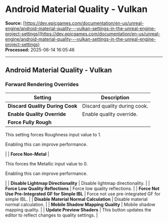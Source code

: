 # Android Material Quality - Vulkan

**Source:** [https://dev.epicgames.com/documentation/en-us/unreal-engine/android-material-quality---vulkan-settings-in-the-unreal-engine-project-settings](https://dev.epicgames.com/documentation/en-us/unreal-engine/android-material-quality---vulkan-settings-in-the-unreal-engine-project-settings)  
**Processed:** 2025-06-14 16:05:46

---

## Android Material Quality - Vulkan

### Forward Rendering Overrides

| **Setting** | **Description** |
| --- | --- |
| **Discard Quality During Cook** | Discard quality during cook. |
| **Enable Quality Override** | Enable quality override. |
| **Force Fully Rough** | 
This setting forces Roughness input value to 1.

Enabling this can improve performance.



 |
| **Force Non-Metal** | 

This forces the Metallic input value to 0.

Enabling this can improve performance.



 |
| **Disable Lightmap Directionality** | Disable lightmap directionality. |
| **Force Low Quality Reflections** | Force low quality reflections. |
| **Force Not Use Pre-Integrated GF for Simple IBL** | Force not use pre-integrated GF for simple IBL. |
| **Disable Material Normal Calculation** | Disable material normal calculation. |
| **Mobile Shadow Mapping Quality** | Mobile shadow mapping quality. |
| **Update Preview Shaders** | This button updates the editor to reflect changes to quality settings. |